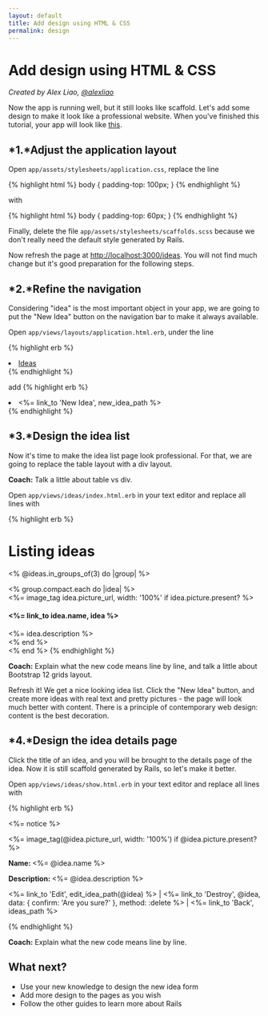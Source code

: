 ```yaml
---
layout: default
title: Add design using HTML & CSS
permalink: design
---
```


# Add design using HTML & CSS

*Created by Alex Liao, [@alexliao](http://bannka.com/alex)*

Now the app is running well, but it still looks like scaffold. Let's add some design to make it look like a professional website. When you've finished this tutorial, your app will look like [this](http://railsgirlsapp.herokuapp.com/ideas).

## *1.*Adjust the application layout

Open `app/assets/stylesheets/application.css`, replace the line

{% highlight html %}
body { padding-top: 100px; }
{% endhighlight %}

with

{% highlight html %}
body { padding-top: 60px; }
{% endhighlight %}

Finally, delete the file `app/assets/stylesheets/scaffolds.scss` because we don't really need the default style generated by Rails.

Now refresh the page at [http://localhost:3000/ideas](http://localhost:3000/ideas). You will not find much change but it's good preparation for the following steps.

## *2.*Refine the navigation

Considering "idea" is the most important object in your app, we are going to put the "New Idea" button on the navigation bar to make it always available.

Open `app/views/layouts/application.html.erb`, under the line

{% highlight erb %}
<li class="active"><a href="/ideas">Ideas</a></li>
{% endhighlight %}

add
{% highlight erb %}
<li ><%= link_to 'New Idea', new_idea_path %></li>
{% endhighlight %}

## *3.*Design the idea list

Now it's time to make the idea list page look professional. For that, we are going to replace the table layout with a div layout.

**Coach:** Talk a little about table vs div.

Open `app/views/ideas/index.html.erb` in your text editor and replace all lines with

{% highlight erb %}
<h1>Listing ideas</h1>

<% @ideas.in_groups_of(3) do |group| %>
  <div class="row">
    <% group.compact.each do |idea| %>
      <div class="col-md-4">
        <%= image_tag idea.picture_url, width: '100%' if idea.picture.present? %>
        <h4><%= link_to idea.name, idea %></h4>
        <%= idea.description %>
      </div>
    <% end %>
  </div>
<% end %>
{% endhighlight %}

**Coach:** Explain what the new code means line by line, and talk a little about Bootstrap 12 grids layout.

Refresh it! We get a nice looking idea list. Click the "New Idea" button, and create more ideas with real text and pretty pictures - the page will look much better with content. There is a principle of contemporary web design: content is the best decoration.

## *4.*Design the idea details page

Click the title of an idea, and you will be brought to the details page of the idea. Now it is still scaffold generated by Rails, so let's make it better.

Open `app/views/ideas/show.html.erb` in your text editor and replace all lines with

{% highlight erb %}
<p id="notice"><%= notice %></p>

<div class="row">
  <div class="col-md-9">
    <%= image_tag(@idea.picture_url, width: '100%') if @idea.picture.present? %>
  </div>

  <div class="col-md-3">
    <p><b>Name: </b><%= @idea.name %></p>
    <p><b>Description: </b><%= @idea.description %></p>
    <p>
      <%= link_to 'Edit', edit_idea_path(@idea) %> |
      <%= link_to 'Destroy', @idea, data: { confirm: 'Are you sure?' }, method: :delete %> |
      <%= link_to 'Back', ideas_path %>
    </p>
  </div>
</div>
{% endhighlight %}


**Coach:** Explain what the new code means line by line.

## What next?

* Use your new knowledge to design the new idea form
* Add more design to the pages as you wish
* Follow the other guides to learn more about Rails

